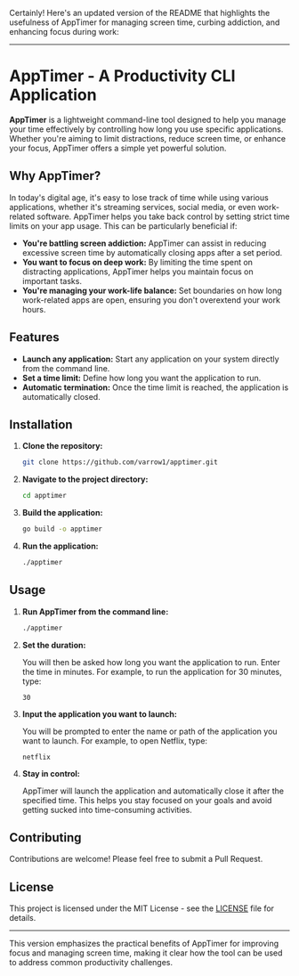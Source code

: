 Certainly! Here's an updated version of the README that highlights the usefulness of AppTimer for managing screen time, curbing addiction, and enhancing focus during work:

---

# AppTimer - A Productivity CLI Application

**AppTimer** is a lightweight command-line tool designed to help you manage your time effectively by controlling how long you use specific applications. Whether you're aiming to limit distractions, reduce screen time, or enhance your focus, AppTimer offers a simple yet powerful solution.

## Why AppTimer?

In today's digital age, it's easy to lose track of time while using various applications, whether it's streaming services, social media, or even work-related software. AppTimer helps you take back control by setting strict time limits on your app usage. This can be particularly beneficial if:

- **You're battling screen addiction:** AppTimer can assist in reducing excessive screen time by automatically closing apps after a set period.
- **You want to focus on deep work:** By limiting the time spent on distracting applications, AppTimer helps you maintain focus on important tasks.
- **You're managing your work-life balance:** Set boundaries on how long work-related apps are open, ensuring you don't overextend your work hours.

## Features

- **Launch any application:** Start any application on your system directly from the command line.
- **Set a time limit:** Define how long you want the application to run.
- **Automatic termination:** Once the time limit is reached, the application is automatically closed.

## Installation

1. **Clone the repository:**

   ```bash
   git clone https://github.com/varrow1/apptimer.git
   ```

2. **Navigate to the project directory:**

   ```bash
   cd apptimer
   ```

3. **Build the application:**

   ```bash
   go build -o apptimer
   ```

4. **Run the application:**

   ```bash
   ./apptimer
   ```

## Usage

1. **Run AppTimer from the command line:**

   ```bash
   ./apptimer
   ```


2. **Set the duration:**
   
   You will then be asked how long you want the application to run. Enter the time in minutes. For example, to run the application for 30 minutes, type:

   ```
   30
   ```

3. **Input the application you want to launch:**
   
   You will be prompted to enter the name or path of the application you want to launch. For example, to open Netflix, type:

   ```
   netflix
   ```


4. **Stay in control:**
   
   AppTimer will launch the application and automatically close it after the specified time. This helps you stay focused on your goals and avoid getting sucked into time-consuming activities.

## Contributing

Contributions are welcome! Please feel free to submit a Pull Request.

## License

This project is licensed under the MIT License - see the [LICENSE](LICENSE) file for details.

---

This version emphasizes the practical benefits of AppTimer for improving focus and managing screen time, making it clear how the tool can be used to address common productivity challenges.
